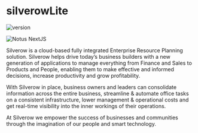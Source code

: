 # silverowLite
![version](https://img.shields.io/badge/version-1.1.0-blue.svg)

![Notus NextJS](https://github.com/creativetimofficial/public-assets/blob/master/notus-nextjs/notus-nextjs.jpg?raw=true)

Silverow is a cloud-based fully integrated Enterprise Resource Planning solution. Silverow helps drive today’s business builders with a new generation of applications to manage everything from Finance and Sales to Products and People, enabling them to make effective and informed decisions, increase productivity and grow profitability.

With Silverow in place, business owners and leaders can consolidate information across the entire business, streamline & automate office tasks on a consistent infrastructure, lower management & operational costs and get real-time visibility into the inner workings of their operations.

At Silverow we empower the success of businesses and communities through the
imagination of our people and smart technology.
